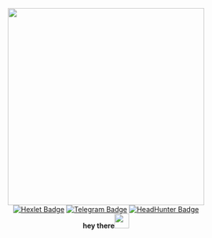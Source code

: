 <div id="header" align="center">
  <img src="https://media.giphy.com/media/v1.Y2lkPTc5MGI3NjExdzJuOXlvM25ldGVqejM1ajlvc21zb2YzcW1sMHlnanF5MmptYXl0ZSZlcD12MV9pbnRlcm5hbF9naWZfYnlfaWQmY3Q9Zw/qgQUggAC3Pfv687qPC/giphy.gif" width="400"/>
</div>
<div id="badges" align="center">
  <a href="https://ru.hexlet.io/u/user-7fbbc79ed0c8603a">
    <img src="https://img.shields.io/badge/Hexlet-grey?style=for-the-badge&logo=Hexlet&link=https%3A%2F%2Fru.hexlet.io%2Fu%2Fuser-7fbbc79ed0c8603a" alt="Hexlet Badge"/></a>
  <a href="https://ru.hexlet.io/u/user-7fbbc79ed0c8603a">
    <img src="https://img.shields.io/badge/Telegram-blue?style=for-the-badge&logo=Telegram&link=https%3A%2F%2Ft.me%2Fchevgeny" alt="Telegram Badge"/></a>
  <a href="https://ru.hexlet.io/u/user-7fbbc79ed0c8603a">
    <img src="https://img.shields.io/badge/HH.ru-red?style=for-the-badge&logo=HeadHunter&link=https%3A%2F%2Fspb.hh.ru%2Fresume%2Fccc95917ff0bc5acb00039ed1f745a4f49776c" alt="HeadHunter Badge"/></a>
  <div>
    <img src="https://komarev.com/ghpvc/?username=EvgenyCh97&style=flat-square&color=blue" alt=""/>
  </div>
  <div>
    <b>hey there</b><img src="https://media.giphy.com/media/v1.Y2lkPTc5MGI3NjExejB1YW0weXRlYjczcjl4anRyemFzcDIxNXQ1enljYjM0aWtkanQ0dyZlcD12MV9pbnRlcm5hbF9naWZfYnlfaWQmY3Q9cw/hvRJCLFzcasrR4ia7z/giphy.gif" width="30px"/>
  </div>
</div>
